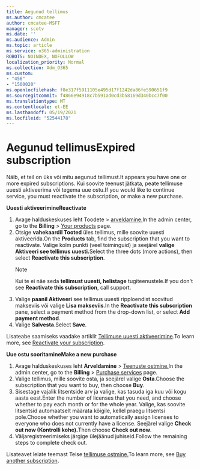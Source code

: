 ```yaml
---
title: Aegunud tellimus
ms.author: cmcatee
author: cmcatee-MSFT
manager: scotv
ms.date: ''
ms.audience: Admin
ms.topic: article
ms.service: o365-administration
ROBOTS: NOINDEX, NOFOLLOW
localization_priority: Normal
ms.collection: Adm_O365
ms.custom:
- "456"
- "1500020"
ms.openlocfilehash: f8e317f5911105e495d17f1242da86fe590651f9
ms.sourcegitcommit: f4866e94918c7b591ad0cd3b58169d340bcc7f00
ms.translationtype: MT
ms.contentlocale: et-EE
ms.lasthandoff: 05/19/2021
ms.locfileid: "52544178"
---
```

# <a name="expired-subscription"></a><span data-ttu-id="6065e-102">Aegunud tellimus</span><span class="sxs-lookup"><span data-stu-id="6065e-102">Expired subscription</span></span>

<span data-ttu-id="6065e-103">Näib, et teil on üks või mitu aegunud tellimust.</span><span class="sxs-lookup"><span data-stu-id="6065e-103">It appears you have one or more expired subscriptions.</span></span> <span data-ttu-id="6065e-104">Kui soovite teenust jätkata, peate tellimuse uuesti aktiveerima või tegema uue ostu.</span><span class="sxs-lookup"><span data-stu-id="6065e-104">If you would like to continue service, you must reactivate the subscription, or make a new purchase.</span></span>
  
<span data-ttu-id="6065e-105">**Uuesti aktiveerimine**</span><span class="sxs-lookup"><span data-stu-id="6065e-105">**Reactivate**</span></span>
  
1. <span data-ttu-id="6065e-106">Avage halduskeskuses leht  Toodete \> [arveldamine.](https://go.microsoft.com/fwlink/p/?linkid=842054)</span><span class="sxs-lookup"><span data-stu-id="6065e-106">In the admin center, go to the **Billing** \> [Your products](https://go.microsoft.com/fwlink/p/?linkid=842054) page.</span></span>
2. <span data-ttu-id="6065e-107">Otsige **vahekaardil Tooted** üles tellimus, mille soovite uuesti aktiveerida.</span><span class="sxs-lookup"><span data-stu-id="6065e-107">On the **Products** tab, find the subscription that you want to reactivate.</span></span> <span data-ttu-id="6065e-108">Valige kolm punkti (veel toiminguid) ja seejärel **valige Aktiveeri see tellimus uuesti.**</span><span class="sxs-lookup"><span data-stu-id="6065e-108">Select the three dots (more actions), then select **Reactivate this subscription**.</span></span>
    > [!NOTE]
    > <span data-ttu-id="6065e-109">Kui te ei näe seda **tellimust uuesti, helistage** tugiteenustele.</span><span class="sxs-lookup"><span data-stu-id="6065e-109">If you don't see **Reactivate this subscription**, call support.</span></span>
3. <span data-ttu-id="6065e-110">Valige **paanil Aktiveeri** see tellimus uuesti ripploendist soovitud makseviis või valige **Lisa makseviis**.</span><span class="sxs-lookup"><span data-stu-id="6065e-110">In the **Reactivate this subscription** pane, select a payment method from the drop-down list, or select **Add payment method**.</span></span>
4. <span data-ttu-id="6065e-111">Valige **Salvesta**.</span><span class="sxs-lookup"><span data-stu-id="6065e-111">Select **Save**.</span></span>

<span data-ttu-id="6065e-112">Lisateabe saamiseks vaadake artiklit [Tellimuse uuesti aktiveerimine](/microsoft-365/commerce/subscriptions/reactivate-your-subscription).</span><span class="sxs-lookup"><span data-stu-id="6065e-112">To learn more, see [Reactivate your subscription](/microsoft-365/commerce/subscriptions/reactivate-your-subscription).</span></span>

<span data-ttu-id="6065e-113">**Uue ostu sooritamine**</span><span class="sxs-lookup"><span data-stu-id="6065e-113">**Make a new purchase**</span></span>
  
1. <span data-ttu-id="6065e-114">Avage halduskeskuses leht **Arveldamine** \> [Teenuste ostmine.](https://go.microsoft.com/fwlink/p/?linkid=868433)</span><span class="sxs-lookup"><span data-stu-id="6065e-114">In the admin center, go to the **Billing** \> [Purchase services](https://go.microsoft.com/fwlink/p/?linkid=868433) page.</span></span>
2. <span data-ttu-id="6065e-115">Valige tellimus, mille soovite osta, ja seejärel valige **Osta**.</span><span class="sxs-lookup"><span data-stu-id="6065e-115">Choose the subscription that you want to buy, then choose **Buy**.</span></span>
3. <span data-ttu-id="6065e-116">Sisestage vajalik litsentside arv ja valige, kas tasuda iga kuu või kogu aasta eest.</span><span class="sxs-lookup"><span data-stu-id="6065e-116">Enter the number of licenses that you need, and choose whether to pay each month or for the whole year.</span></span> <span data-ttu-id="6065e-117">Valige, kas soovite litsentsid automaatselt määrata kõigile, kellel praegu litsentsi pole.</span><span class="sxs-lookup"><span data-stu-id="6065e-117">Choose whether you want to automatically assign licenses to everyone who does not currently have a license.</span></span> <span data-ttu-id="6065e-118">Seejärel valige **Check out now (Kontrolli kohe).**</span><span class="sxs-lookup"><span data-stu-id="6065e-118">Then choose **Check out now**.</span></span>
4. <span data-ttu-id="6065e-119">Väljaregistreerimiseks järgige ülejäänud juhiseid.</span><span class="sxs-lookup"><span data-stu-id="6065e-119">Follow the remaining steps to complete check out.</span></span>

<span data-ttu-id="6065e-120">Lisateavet leiate teemast Teise [tellimuse ostmine.](/microsoft-365/commerce/buy-another-subscription)</span><span class="sxs-lookup"><span data-stu-id="6065e-120">To learn more, see [Buy another subscription](/microsoft-365/commerce/buy-another-subscription).</span></span>